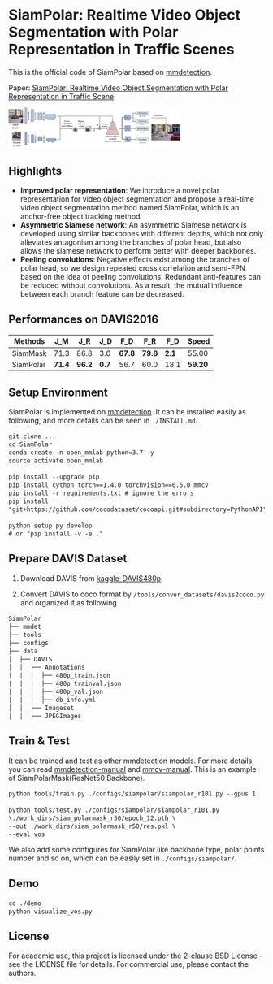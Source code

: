 # SiamPolar: Realtime Video Object Segmentation with Polar Representation in Traffic Scenes

This is the official code of SiamPolar based on [mmdetection](https://github.com/open-mmlab/mmdetection). 

Paper: [SiamPolar: Realtime Video Object Segmentation with Polar Representation in Traffic Scene](). 

<img src="./imgs/siam_polarmask_pipeline.png" alt="siam_polarmask_pipeline" style="zoom: 33%;" />

## Highlights

- **Improved polar representation**: We introduce a novel polar representation for video object segmentation and propose a real-time video object segmentation method named SiamPolar, which is an anchor-free object tracking method.
- **Asymmetric Siamese network**: An asymmetric Siamese network is developed using similar backbones with different depths, which not only alleviates antagonism among the branches of polar head, but also allows the siamese network to perform better with deeper backbones.
- **Peeling convolutions**: Negative effects exist among the branches of polar head, so we design repeated cross correlation and semi-FPN based on the idea of peeling convolutions. Redundant anti-features can be reduced without convolutions. As a result, the mutual influence between each branch feature can be decreased. 

## Performances on DAVIS2016

| Methods   | J_M​      | J_R​      | J_D​     | F_D​      | F_R​      | F_D​     | Speed     |
| --------- | -------- | -------- | ------- | -------- | -------- | ------- | --------- |
| SiamMask  | 71.3     | 86.8     | 3.0     | **67.8** | **79.8** | **2.1** | 55.00     |
| SiamPolar | **71.4** | **96.2** | **0.7** | 56.7     | 60.0     | 18.1    | **59.20** |

## Setup Environment

SiamPolar is implemented on [mmdetection](https://github.com/open-mmlab/mmdetection). It can be installed easily as following, and more details can be seen in `./INSTALL.md`.

```shell
git clone ...
cd SiamPolar
conda create -n open_mmlab python=3.7 -y
source activate open_mmlab

pip install --upgrade pip
pip install cython torch==1.4.0 torchvision==0.5.0 mmcv
pip install -r requirements.txt # ignore the errors
pip install "git+https://github.com/cocodataset/cocoapi.git#subdirectory=PythonAPI"

python setup.py develop
# or "pip install -v -e ."
```

## Prepare DAVIS Dataset

1. Download DAVIS from [kaggle-DAVIS480p](https://www.kaggle.com/mrjb166/davis480p).

2. Convert DAVIS to coco format by `/tools/conver_datasets/davis2coco.py` and organized it as following

```shell
SiamPolar
├── mmdet
├── tools
├── configs
├── data
│  ├── DAVIS
│  │  ├── Annotations
|  |  |  ├── 480p_train.json
|  |  |  ├── 480p_trainval.json
|  |  |  ├── 480p_val.json
|  |  |  ├── db_info.yml
│  │  ├── Imageset
│  │  ├── JPEGImages
```

## Train & Test

It can be trained and test as other mmdetection models. For more details, you can read [mmdetection-manual](https://mmdetection.readthedocs.io/en/latest/INSTALL.html) and [mmcv-manual](https://mmcv.readthedocs.io/en/latest/image.html). This is an example of SiamPolarMask(ResNet50 Backbone). 

```shell
python tools/train.py ./configs/siampolar/siampolar_r101.py --gpus 1

python tools/test.py ./configs/siampolar/siampolar_r101.py \./work_dirs/siam_polarmask_r50/epoch_12.pth \
--out ./work_dirs/siam_polarmask_r50/res.pkl \
--eval vos
```

We also add some configures for SiamPolar like backbone type, polar points number and so on, which can be easily set in `./configs/siampolar/`.

## Demo

```
cd ./demo
python visualize_vos.py
```

## License

For academic use, this project is licensed under the 2-clause BSD License - see the LICENSE file for details. For commercial use, please contact the authors. 
